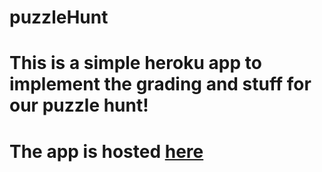 # puzzleHunt

# This is a simple heroku app to implement the grading and stuff for our puzzle hunt!
# The app is hosted [here](https://https://oweekpuzzlehunt19.herokuapp.com/ "heroku app")
